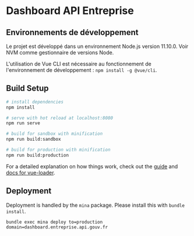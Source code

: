 # Dashboard API Entreprise

## Environnements de développement

Le projet est développé dans un environnement Node.js version 11.10.0. Voir NVM comme gestionnaire de versions Node.

L'utilisation de Vue CLI est nécessaire au fonctionnement de l'environnement de
développement : `npm install -g @vue/cli`.

## Build Setup

```bash
# install dependencies
npm install

# serve with hot reload at localhost:8080
npm run serve

# build for sandbox with minification
npm run build:sandbox

# build for production with minification
npm run build:production
```

For a detailed explanation on how things work, check out the [guide](https://cli.vuejs.org/guide/) and [docs for vue-loader](https://vue-loader.vuejs.org/guide/).

## Deployment

Deployment is handled by the `mina` package. Please install this with `bundle install`.

```
bundle exec mina deploy to=production domain=dashboard.entreprise.api.gouv.fr
```
